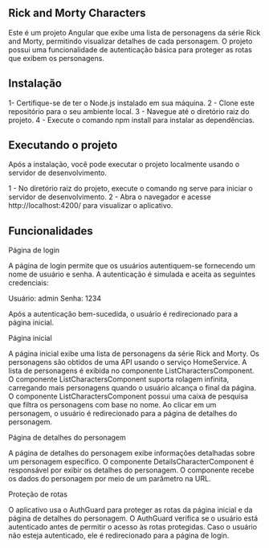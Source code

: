 ## Rick and Morty Characters

Este é um projeto Angular que exibe uma lista de personagens da série Rick and Morty, permitindo visualizar detalhes de cada personagem. O projeto possui uma funcionalidade de autenticação básica para proteger as rotas que exibem os personagens.

## Instalação

1- Certifique-se de ter o Node.js instalado em sua máquina.
2 - Clone este repositório para o seu ambiente local.
3 - Navegue até o diretório raiz do projeto.
4 - Execute o comando npm install para instalar as dependências.

## Executando o projeto

Após a instalação, você pode executar o projeto localmente usando o servidor de desenvolvimento.

1 - No diretório raiz do projeto, execute o comando ng serve para iniciar o servidor de desenvolvimento.
2 - Abra o navegador e acesse http://localhost:4200/ para visualizar o aplicativo.

## Funcionalidades

Página de login

A página de login permite que os usuários autentiquem-se fornecendo um nome de usuário e senha.
A autenticação é simulada e aceita as seguintes credenciais:

Usuário: admin
Senha: 1234

Após a autenticação bem-sucedida, o usuário é redirecionado para a página inicial.

Página inicial

A página inicial exibe uma lista de personagens da série Rick and Morty.
Os personagens são obtidos de uma API usando o serviço HomeService.
A lista de personagens é exibida no componente ListCharactersComponent.
O componente ListCharactersComponent suporta rolagem infinita, carregando mais personagens quando o usuário alcança o final da página.
O componente ListCharactersComponent possui uma caixa de pesquisa que filtra os personagens com base no nome.
Ao clicar em um personagem, o usuário é redirecionado para a página de detalhes do personagem.

Página de detalhes do personagem

A página de detalhes do personagem exibe informações detalhadas sobre um personagem específico.
O componente DetailsCharacterComponent é responsável por exibir os detalhes do personagem.
O componente recebe os dados do personagem por meio de um parâmetro na URL.

Proteção de rotas

O aplicativo usa o AuthGuard para proteger as rotas da página inicial e da página de detalhes do personagem.
O AuthGuard verifica se o usuário está autenticado antes de permitir o acesso às rotas protegidas.
Caso o usuário não esteja autenticado, ele é redirecionado para a página de login.
